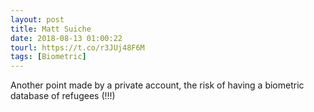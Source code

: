 ```yaml
---
layout: post
title: Matt Suiche
date: 2018-08-13 01:00:22
tourl: https://t.co/r3JUj48F6M
tags: [Biometric]
---
```

Another point made by a private account, the risk of having a biometric database of refugees (!!!)